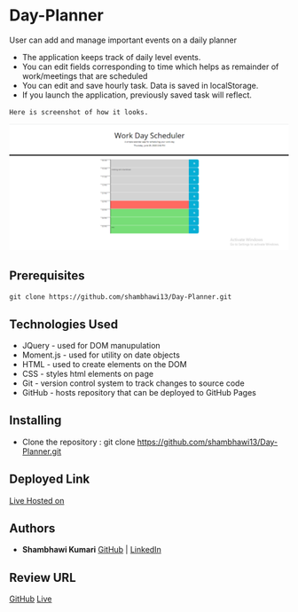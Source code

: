 # Day-Planner

User can add and manage important events on a daily planner

- The application keeps track of daily level events.
- You can edit fields corresponding to time which helps as remainder of work/meetings that are scheduled
- You can edit and save hourly task. Data is saved in localStorage.
- If you launch the application, previously saved task will reflect.


```
Here is screenshot of how it looks.
```

![workday scheduler](Assets/final.png)


## Prerequisites

```
git clone https://github.com/shambhawi13/Day-Planner.git
```

## Technologies Used
- JQuery - used for DOM manupulation
- Moment.js - used for utility on date objects
- HTML - used to create elements on the DOM
- CSS - styles html elements on page
- Git - version control system to track changes to source code
- GitHub - hosts repository that can be deployed to GitHub Pages

## Installing

- Clone the repository : git clone https://github.com/shambhawi13/Day-Planner.git


## Deployed Link

[Live Hosted on](https://shambhawi13.github.io/Day-Planner/)

## Authors

* **Shambhawi Kumari**
 [GitHub](https://github.com/shambhawi13/) | 
 [LinkedIn](https://www.linkedin.com/in/shambhawi-kumari/)


## Review URL

[GitHub](https://github.com/shambhawi13/Day-Planner)
[Live](https://shambhawi13.github.io/Day-Planner/)


